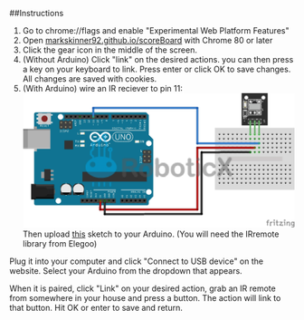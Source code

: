 ##Instructions
1. Go to chrome://flags and enable "Experimental Web Platform Features"
2. Open [markskinner92.github.io/scoreBoard](markskinner92.github.io/scoreBoard) with Chrome 80 or later
3. Click the gear icon in the middle of the screen.
4. (Without Arduino) Click "link" on the desired actions. you can then press a key on your keyboard to link. Press enter or click OK to save changes. All changes are saved with cookies.
5. (With Arduino) wire an IR reciever to pin 11:
![alt text](help.jpg)
Then upload [this](https://github.com/MarkSkinner92/scoreBoard/blob/main/IRreciever/IRreciever.ino) sketch to your Arduino. (You will need the IRremote library from Elegoo)

Plug it into your computer and click "Connect to USB device" on the website. Select your Arduino from the dropdown that appears.

When it is paired, click "Link" on your desired action, grab an IR remote from somewhere in your house and press a button. The action will link to that button. Hit OK or enter to save and return.
